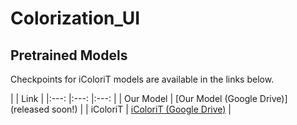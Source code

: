 # Colorization_UI

## Pretrained Models

Checkpoints for iColoriT models are available in the links below.

|  	|  Link 	|
|:---:	|:---:	|:---:	|
| Our Model 	| [Our Model (Google Drive)](released soon!) |
| iColoriT	| [iColoriT (Google Drive)](https://drive.google.com/file/d/16i9ulB4VRbFLbLlAa7UjIQR6J334BeKW/view?usp=sharing)	|
